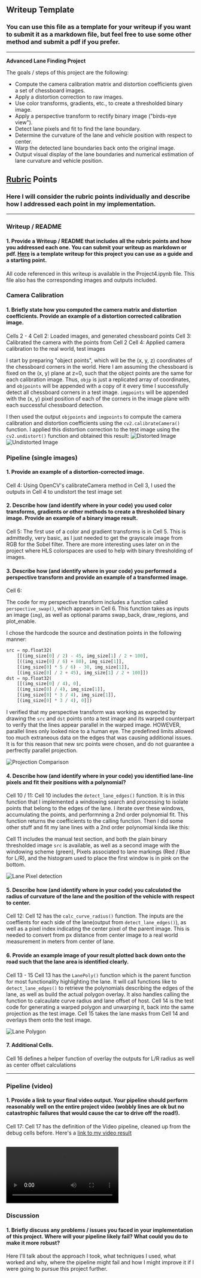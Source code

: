 ## Writeup Template

### You can use this file as a template for your writeup if you want to submit it as a markdown file, but feel free to use some other method and submit a pdf if you prefer.

---

**Advanced Lane Finding Project**

The goals / steps of this project are the following:

* Compute the camera calibration matrix and distortion coefficients given a set of chessboard images.
* Apply a distortion correction to raw images.
* Use color transforms, gradients, etc., to create a thresholded binary image.
* Apply a perspective transform to rectify binary image ("birds-eye view").
* Detect lane pixels and fit to find the lane boundary.
* Determine the curvature of the lane and vehicle position with respect to center.
* Warp the detected lane boundaries back onto the original image.
* Output visual display of the lane boundaries and numerical estimation of lane curvature and vehicle position.

[//]: # (Image References)

[image1]: ./writeup/calibration2.jpg "Distorted"
[image2]: ./writeup/calibration2_ChessboardUndistorted.jpg "Undistorted"
[image3]: ./writeup/Projection.jpg "Projection"
[image4]: ./writeup/lane_pixels.JPG "Lane Pixel Isonlation"
[image5]: ./writeup/warp_back_down.jpg "Lane Polynomial"
[image6]: ./examples/color_fit_lines.jpg "Fit Visual"
[image7]: ./examples/example_output.jpg "Output"
[video1]: ./project_video.mp4 "Video"

## [Rubric](https://review.udacity.com/#!/rubrics/571/view) Points

### Here I will consider the rubric points individually and describe how I addressed each point in my implementation.  

---

### Writeup / README

#### 1. Provide a Writeup / README that includes all the rubric points and how you addressed each one.  You can submit your writeup as markdown or pdf.  [Here](https://github.com/udacity/CarND-Advanced-Lane-Lines/blob/master/writeup_template.md) is a template writeup for this project you can use as a guide and a starting point.  

All code referenced in this writeup is available in the Project4.ipynb file. This file also has the corresponding images and outputs included.

### Camera Calibration

#### 1. Briefly state how you computed the camera matrix and distortion coefficients. Provide an example of a distortion corrected calibration image.

Cells 2 - 4
Cell 2: Loaded images, and generated chessboard points
Cell 3: Calibrated the camera with the points from Cell 2
Cell 4: Applied camera calibration to the real world, test images

I start by preparing "object points", which will be the (x, y, z) coordinates of the chessboard corners in the world. Here I am assuming the chessboard is fixed on the (x, y) plane at z=0, such that the object points are the same for each calibration image.  Thus, `objp` is just a replicated array of coordinates, and `objpoints` will be appended with a copy of it every time I successfully detect all chessboard corners in a test image.  `imgpoints` will be appended with the (x, y) pixel position of each of the corners in the image plane with each successful chessboard detection.  

I then used the output `objpoints` and `imgpoints` to compute the camera calibration and distortion coefficients using the `cv2.calibrateCamera()` function.  I applied this distortion correction to the test image using the `cv2.undistort()` function and obtained this result: 
![Distorted Image][image1]
![Undistorted Image][image2]

### Pipeline (single images)

#### 1. Provide an example of a distortion-corrected image.

Cell 4:
Using OpenCV's calibrateCamera method in Cell 3, I used the outputs in Cell 4 to undistort the test image set

#### 2. Describe how (and identify where in your code) you used color transforms, gradients or other methods to create a thresholded binary image.  Provide an example of a binary image result.

Cell 5:
The first use of a color and gradient transforms is in Cell 5. This is admittedly, very basic, as I just needed to get the grayscale image from RGB for the Sobel filter. There are more interesting uses later on in the project where HLS colorspaces are used to help with binary thresholding of images.

#### 3. Describe how (and identify where in your code) you performed a perspective transform and provide an example of a transformed image.

Cell 6: 

The code for my perspective transform includes a function called `perspective_swap()`, which appears in Cell 6. This function takes as inputs an image (`img`), as well as optional params swap_back, draw_regions, and plot_enable.  

I chose the hardcode the source and destination points in the following manner:

```python
src = np.float32(
    [[(img_size[0] / 2) - 45, img_size[1] / 2 + 100],
    [((img_size[0] / 6) + 80), img_size[1]],
    [(img_size[0] * 5 / 6) - 30, img_size[1]],
    [(img_size[0] / 2 + 45), img_size[1] / 2 + 100]])
dst = np.float32(
    [[(img_size[0] / 4), 0],
    [(img_size[0] / 4), img_size[1]],
    [(img_size[0] * 3 / 4), img_size[1]],
    [(img_size[0] * 3 / 4), 0]])
```

I verified that my perspective transform was working as expected by drawing the `src` and `dst` points onto a test image and its warped counterpart to verify that the lines appear parallel in the warped image. HOWEVER, parallel lines only looked nice to a human eye. The predefined limits allowed too much extraneous data on the edges that was causing additional issues. It is for this reason that new src points were chosen, and do not guarantee a perfrectly parallel projection.

![Projection Comparison][image3]

#### 4. Describe how (and identify where in your code) you identified lane-line pixels and fit their positions with a polynomial?

Cell 10 / 11:
Cell 10 includes the `detect_lane_edges()` function. It is in this function that I implemented a windowing search and processing to isolate points that belong to the edges of the lane. I iterate over these windows, accumulating the points, and performning a 2nd order polynomial fit. This function returns the coefficients to the calling function.
Then I did some other stuff and fit my lane lines with a 2nd order polynomial kinda like this:

Cell 11 includes the manual test section, and both the plain binary thresholded image `src` is available, as well as a second image with the windowing scheme (green), Pixels associated to lane markings (Red / Blue for L/R), and the histogram used to place the first window is in pink on the bottom.

![Lane Pixel detection][image4]

#### 5. Describe how (and identify where in your code) you calculated the radius of curvature of the lane and the position of the vehicle with respect to center.

Cell 12:
Cell 12 has the `calc_curve_radius()` function. The inputs are the coeffients for each side of the lane(output from `detect_lane_edges()`), as well as a pixel index indicating the center pixel of the parent image. This is needed to convert from px distance from center image to a real world measurement in meters from center of lane.

#### 6. Provide an example image of your result plotted back down onto the road such that the lane area is identified clearly.

Cell 13 - 15
Cell 13 has the `LanePoly()` function which is the parent function for most functionality highlighting the lane. It will call functions like to `detect_lane_edges()` to retrieve the polynomials describing the edges of the lane, as well as build the actual polygon overlay. It also handles calling the function to calcaulate curve radius and lane offset of host.
Cell 14 is the test code for generating a warped polygon and unwarping it, back into the same projection as the test image.
Cell 15 takes the lane masks from Cell 14 and overlays them onto the test image.

![Lane Polygon][image5]

#### 7. Additional Cells.
Cell 16 defines a helper function of overlay the outputs for L/R radius as well as center offset calculations

---
### Pipeline (video)

#### 1. Provide a link to your final video output.  Your pipeline should perform reasonably well on the entire project video (wobbly lines are ok but no catastrophic failures that would cause the car to drive off the road!).
Cell 17:
Cell 17 has the definition of the Video pipeline, cleaned up from the debug cells before.
Here's a [link to my video result](./project_output.mp4)

![Video][video1]
---

### Discussion

#### 1. Briefly discuss any problems / issues you faced in your implementation of this project.  Where will your pipeline likely fail?  What could you do to make it more robust?

Here I'll talk about the approach I took, what techniques I used, what worked and why, where the pipeline might fail and how I might improve it if I were going to pursue this project further.  
